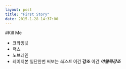 ```yaml
---
layout: post
title: "First Story"
date: 2015-1-28 14:37:00
---
```


#Kill Me
* 크라잉넛
* 럭스
* 노브레인
* 레이지본
일단한번 써보는 _테스트_ 이건 **강조** 이건 **_이탤릭강조_**
